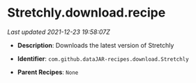 # Stretchly.download.recipe

_Last updated 2021-12-23 19:58:07Z_

- **Description**: Downloads the latest version of Stretchly

- **Identifier**: `com.github.dataJAR-recipes.download.Stretchly`

- **Parent Recipes**: `None`